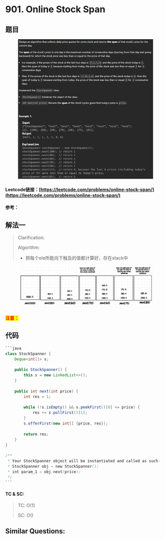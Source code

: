 # 901. Online Stock Span

## 题目

<figure><img src="../../.gitbook/assets/image (4) (1) (1) (1) (1) (1) (1) (1) (1).png" alt=""><figcaption></figcaption></figure>

#### Leetcode链接：[https://leetcode.com/problems/online-stock-span/](https://leetcode.com/problems/online-stock-span/)

#### 参考：

## 解法一

> Clarification:&#x20;
>
> Algorithm:&#x20;
>
> * 把每个ele所能向下触及的值都计算好，存在stack中

<figure><img src="../../.gitbook/assets/image (5) (1) (1) (1) (1) (1) (1).png" alt=""><figcaption></figcaption></figure>

#### <mark style="color:red;">注意：</mark>

## 代码

````java
```java
class StockSpanner {
    Deque<int[]> s;

    public StockSpanner() {
        this.s = new LinkedList<>();
    }
    
    public int next(int price) {
        int res = 1;

        while (!s.isEmpty() && s.peekFirst()[0] <= price) {
            res += s.pollFirst()[1];
        }
        s.offerFirst(new int[] {price, res});

        return res;
    }
}

/**
 * Your StockSpanner object will be instantiated and called as such:
 * StockSpanner obj = new StockSpanner();
 * int param_1 = obj.next(price);
 */
```
````

#### TC & SC:&#x20;

> TC: O(1)
>
> SC: O()

## **Similar Questions:**&#x20;
